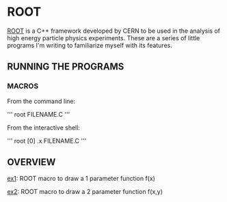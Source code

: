 # ROOT

[ROOT](https://root.cern) is a C++ framework developed by CERN to be used in the analysis of high energy particle physics experiments. These are a series of little programs I'm writing to familiarize myself with its features.

## RUNNING THE PROGRAMS

### MACROS

From the command line:

'''
root FILENAME.C
'''

From the interactive shell:

'''
root [0] .x FILENAME.C
'''

## OVERVIEW

[ex1](./ex1): ROOT macro to draw a 1 parameter function f(x)

[ex2](./ex2): ROOT macro to draw a 2 parameter function f(x,y)
